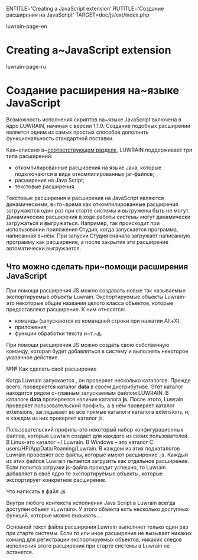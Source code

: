 
ENTITLE='Creating a JavaScript extension'
RUTITLE='Создание расширения на JavaScript'
TARGET=doc/js/ext/index.php

luwrain-page-en

# Creating a~JavaScript extension

luwrain-page-ru

# Создание расширения на~языке JavaScript

Возможность исполнения скриптов на~языке JavaScript включена в ядро LUWRAIN, начиная с версии 1.1.0.
Создание подобных расширений является одним из самых простых способов дополнить функциональность стандартной поставки.

Как~описано в~[соответствующем разделе](local:/doc/user/manual/ext-loading/),
LUWRAIN поддерживает три типа расширений:

* откомпилированные расширения на языке Java, которые подключаются в виде откомпилированных jar-файлов;
* расширения на Java Script;
* текстовые расширения.

Текстовые расширения и расширения на JavaScript являются динамическими, 
в~то~время как откомпилированные расширения загружаются один раз при старте системы и выгружены быть не могут.
Динамические расширения в ходе работы системы могут динамически загружаться и выгружаться.
Например, так происходит при использовании приложения Студия,
когда запускается программа, написанная в~нём.
При запуски Студия сначала загружает написанную программу как расширение,
а после закрытия это расширение автоматически выгружается.

## Что можно сделать при~помощи расширения JavaScript

При помощи расширения JS можно создавать новые так называемые экспортируемые объекты Luwrain.
Экспортируемые объекты Luwrain- это некоторые общие названия целого класса объектов, которые предоставляют расширение.
К ним относятся:

* команды (запускаются из командной строки при нажатии Alt+X).
* приложения;
* функции обработки текста и~т.~д.

При помощи расширения JS можно создать свою собственную команду, которая будет добавляться в систему и выполнять некоторое указанное действие.

№№ Как сделать своё расширение

Когда Luwrain запускается
, он проверяет несколько каталогов.
Прежде всего,  проверяется каталог __data__ в своём дистрибутиве.
Этот каталог находится рядом с~главным запускаемым файлом LUWRAIN.
В каталоге __data__ проверяется наличие каталога __js__.
После этого, Luwrain проверяет пользовательский профиль, а в нём проверяет каталог extensions, заглядывает во все прямые каталоги каталога extensions, и, в каждом из них проверяет каталог js.

Пользовательский профиль-это некоторый набор конфигурационных файлов, которые Luwrain создает для каждого из своих пользователей. В Linux-это каталог ~/.Luwrain. В Windows – это каталог C: users/HP/AppData/Roaming/Luwrain. В каждом из этих подкаталогов Luwrain проверяет все файлы, которые имеют расширение .js. Каждый из этих файлов Luwrain пытается загрузить как отдельное расширение. Если попытка загрузки js-файла проходит успешно, то Luwrain добавляет в своё ядро те экспортируемые объекты, которые экспортирует конкретное расширение.

Что написать в файл .js

Внутри любого контекста исполнения Java Script в Luwrain всегда доступен объект «Luwrain». У этого объекта есть несколько доступных функций, которые можно вызывать….

Основной текст файла расширения Luwrain выполняет только один раз при старте системы. Если то или иное расширение не вызывает никаких команд для регистрации экспортируемых объектов, никаких следов исполнения этого расширения при старте системы в Luwrain не останется.

